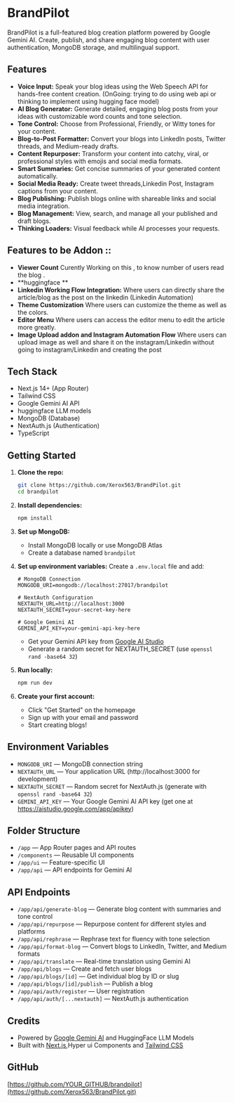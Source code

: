 # BrandPilot

BrandPilot is a full-featured blog creation platform powered by Google Gemini AI. Create, publish, and share engaging blog content with user authentication, MongoDB storage, and multilingual support.

## Features

- **Voice Input:** Speak your blog ideas using the Web Speech API for hands-free content creation. (OnGoing: trying to do using web api or thinking to implement using hugging face model)
- **AI Blog Generator:** Generate detailed, engaging blog posts from your ideas with customizable word counts and tone selection.
- **Tone Control:** Choose from Professional, Friendly, or Witty tones for your content.
- **Blog-to-Post Formatter:** Convert your blogs into LinkedIn posts, Twitter threads, and Medium-ready drafts.
- **Content Repurposer:** Transform your content into catchy, viral, or professional styles with emojis and social media formats.
- **Smart Summaries:** Get concise summaries of your generated content automatically.
- **Social Media Ready:** Create tweet threads,Linkedin Post, Instagram captions from your content.
- **Blog Publishing:** Publish blogs online with shareable links and social media integration.
- **Blog Management:** View, search, and manage all your published and draft blogs.
- **Thinking Loaders:** Visual feedback while AI processes your requests.

## Features to be Addon ::
- **Viewer Count** Curently Working on this , to know number of users read the blog .
- **huggingface  **
- **Linkedin Working Flow Integration:** Where users can directly share the article/blog as the post on the linkedin (Linkedin Automation)
- **Theme Customization** Where users can customize the theme as well as the colors.
- **Editor Menu** Where users can access the editor menu to edit the article more greatly.
- **Image Upload addon and Instagram Automation Flow** Where users can upload image as well and share it on the instagram/Linkedin without going to instagram/Linkedin and creating the post

## Tech Stack

- Next.js 14+ (App Router)
- Tailwind CSS
- Google Gemini AI API
- huggingface LLM models
- MongoDB (Database)
- NextAuth.js (Authentication)
- TypeScript

## Getting Started

1. **Clone the repo:**

   ```bash
   git clone https://github.com/Xerox563/BrandPilot.git
   cd brandpilot
   ```

2. **Install dependencies:**

   ```bash
   npm install
   ```

3. **Set up MongoDB:**

   - Install MongoDB locally or use MongoDB Atlas
   - Create a database named `brandpilot`

4. **Set up environment variables:**
   Create a `.env.local` file and add:

   ```
   # MongoDB Connection
   MONGODB_URI=mongodb://localhost:27017/brandpilot

   # NextAuth Configuration
   NEXTAUTH_URL=http://localhost:3000
   NEXTAUTH_SECRET=your-secret-key-here

   # Google Gemini AI
   GEMINI_API_KEY=your-gemini-api-key-here
   ```

   - Get your Gemini API key from [Google AI Studio](https://aistudio.google.com/app/apikey)
   - Generate a random secret for NEXTAUTH_SECRET (use `openssl rand -base64 32`)

5. **Run locally:**

   ```bash
   npm run dev
   ```

6. **Create your first account:**
   - Click "Get Started" on the homepage
   - Sign up with your email and password
   - Start creating blogs!

## Environment Variables

- `MONGODB_URI` — MongoDB connection string
- `NEXTAUTH_URL` — Your application URL (http://localhost:3000 for development)
- `NEXTAUTH_SECRET` — Random secret for NextAuth.js (generate with `openssl rand -base64 32`)
- `GEMINI_API_KEY` — Your Google Gemini AI API key (get one at https://aistudio.google.com/app/apikey)

## Folder Structure

- `/app` — App Router pages and API routes
- `/components` — Reusable UI components
- `/app/ui` — Feature-specific UI
- `/app/api` — API endpoints for Gemini AI

## API Endpoints

- `/app/api/generate-blog` — Generate blog content with summaries and tone control
- `/app/api/repurpose` — Repurpose content for different styles and platforms
- `/app/api/rephrase` — Rephrase text for fluency with tone selection
- `/app/api/format-blog` — Convert blogs to LinkedIn, Twitter, and Medium formats
- `/app/api/translate` — Real-time translation using Gemini AI
- `/app/api/blogs` — Create and fetch user blogs
- `/app/api/blogs/[id]` — Get individual blog by ID or slug
- `/app/api/blogs/[id]/publish` — Publish a blog
- `/app/api/auth/register` — User registration
- `/app/api/auth/[...nextauth]` — NextAuth.js authentication

## Credits

- Powered by [Google Gemini AI](https://ai.google.dev/) and HuggingFace LLM Models
- Built with [Next.js](https://nextjs.org/),Hyper ui Components and [Tailwind CSS](https://tailwindcss.com/)

## GitHub

[https://github.com/YOUR_GITHUB/brandpilot](https://github.com/Xerox563/BrandPilot.git)
